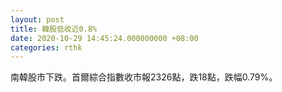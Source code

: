 ```yaml
---
layout: post
title: 韓股低收近0.8%
date: 2020-10-29 14:45:24.000000000 +08:00
categories: rthk
---
```


南韓股市下跌。首爾綜合指數收市報2326點，跌18點，跌幅0.79%。
